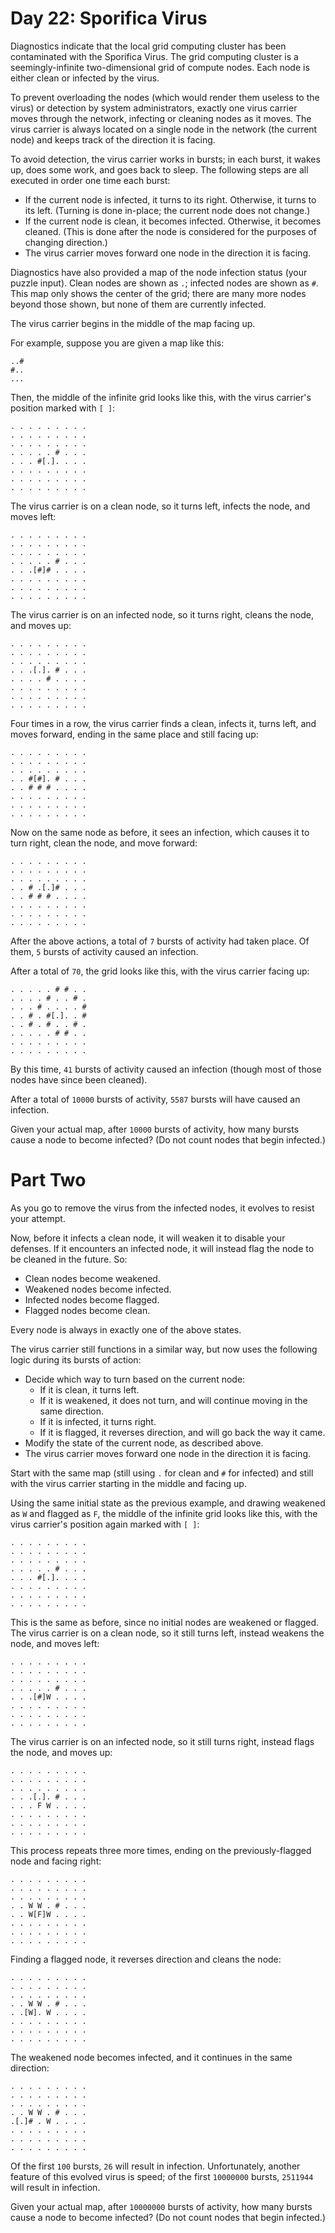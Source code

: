 # Day 22: Sporifica Virus

Diagnostics indicate that the local grid computing cluster has been
contaminated with the Sporifica Virus. The grid computing cluster is a
seemingly-infinite two-dimensional grid of compute nodes. Each node is
either clean or infected by the virus.

To prevent overloading the nodes (which would render them useless to
the virus) or detection by system administrators, exactly one virus
carrier moves through the network, infecting or cleaning nodes as it
moves. The virus carrier is always located on a single node in the
network (the current node) and keeps track of the direction it is
facing.

To avoid detection, the virus carrier works in bursts; in each burst,
it wakes up, does some work, and goes back to sleep. The following
steps are all executed in order one time each burst:

- If the current node is infected, it turns to its right. Otherwise,
  it turns to its left. (Turning is done in-place; the current node
  does not change.)
- If the current node is clean, it becomes infected. Otherwise, it
  becomes cleaned. (This is done after the node is considered for the
  purposes of changing direction.)
- The virus carrier moves forward one node in the direction it is facing.

Diagnostics have also provided a map of the node infection status
(your puzzle input). Clean nodes are shown as `.`; infected nodes are
shown as `#`. This map only shows the center of the grid; there are many
more nodes beyond those shown, but none of them are currently
infected.

The virus carrier begins in the middle of the map facing up.

For example, suppose you are given a map like this:

```
..#
#..
...
```

Then, the middle of the infinite grid looks like this, with the virus
carrier's position marked with `[ ]`:

```
. . . . . . . . .
. . . . . . . . .
. . . . . . . . .
. . . . . # . . .
. . . #[.]. . . .
. . . . . . . . .
. . . . . . . . .
. . . . . . . . .
```

The virus carrier is on a clean node, so it turns left, infects the node, and moves left:

```
. . . . . . . . .
. . . . . . . . .
. . . . . . . . .
. . . . . # . . .
. . .[#]# . . . .
. . . . . . . . .
. . . . . . . . .
. . . . . . . . .
```

The virus carrier is on an infected node, so it turns right, cleans
the node, and moves up:

```
. . . . . . . . .
. . . . . . . . .
. . . . . . . . .
. . .[.]. # . . .
. . . . # . . . .
. . . . . . . . .
. . . . . . . . .
. . . . . . . . .
```

Four times in a row, the virus carrier finds a clean, infects it,
turns left, and moves forward, ending in the same place and still
facing up:

```
. . . . . . . . .
. . . . . . . . .
. . . . . . . . .
. . #[#]. # . . .
. . # # # . . . .
. . . . . . . . .
. . . . . . . . .
. . . . . . . . .
```

Now on the same node as before, it sees an infection, which causes it
to turn right, clean the node, and move forward:

```
. . . . . . . . .
. . . . . . . . .
. . . . . . . . .
. . # .[.]# . . .
. . # # # . . . .
. . . . . . . . .
. . . . . . . . .
. . . . . . . . .
```

After the above actions, a total of `7` bursts of activity had taken
place. Of them, `5` bursts of activity caused an infection.

After a total of `70`, the grid looks like this, with the virus carrier
facing up:

```
. . . . . # # . .
. . . . # . . # .
. . . # . . . . #
. . # . #[.]. . #
. . # . # . . # .
. . . . . # # . .
. . . . . . . . .
. . . . . . . . .
```

By this time, `41` bursts of activity caused an infection (though most
of those nodes have since been cleaned).

After a total of `10000` bursts of activity, `5587` bursts will have
caused an infection.

Given your actual map, after `10000` bursts of activity, how many
bursts cause a node to become infected? (Do not count nodes that begin
infected.)

# Part Two

As you go to remove the virus from the infected nodes, it evolves to
resist your attempt.

Now, before it infects a clean node, it will weaken it to disable your
defenses. If it encounters an infected node, it will instead flag the
node to be cleaned in the future. So:

- Clean nodes become weakened.
- Weakened nodes become infected.
- Infected nodes become flagged.
- Flagged nodes become clean.

Every node is always in exactly one of the above states.

The virus carrier still functions in a similar way, but now uses the
following logic during its bursts of action:

- Decide which way to turn based on the current node:
    + If it is clean, it turns left.
    + If it is weakened, it does not turn, and will continue moving in
      the same direction.
    + If it is infected, it turns right.
    + If it is flagged, it reverses direction, and will go back the
      way it came.
- Modify the state of the current node, as described above.
- The virus carrier moves forward one node in the direction it is
  facing.
  
Start with the same map (still using `.` for clean and `#` for
infected) and still with the virus carrier starting in the middle and
facing up.

Using the same initial state as the previous example, and drawing
weakened as `W` and flagged as `F`, the middle of the infinite grid
looks like this, with the virus carrier's position again marked with
`[ ]`:

```
. . . . . . . . .
. . . . . . . . .
. . . . . . . . .
. . . . . # . . .
. . . #[.]. . . .
. . . . . . . . .
. . . . . . . . .
. . . . . . . . .
```

This is the same as before, since no initial nodes are weakened or
flagged. The virus carrier is on a clean node, so it still turns left,
instead weakens the node, and moves left:

```
. . . . . . . . .
. . . . . . . . .
. . . . . . . . .
. . . . . # . . .
. . .[#]W . . . .
. . . . . . . . .
. . . . . . . . .
. . . . . . . . .
```

The virus carrier is on an infected node, so it still turns right,
instead flags the node, and moves up:

```
. . . . . . . . .
. . . . . . . . .
. . . . . . . . .
. . .[.]. # . . .
. . . F W . . . .
. . . . . . . . .
. . . . . . . . .
. . . . . . . . .
```

This process repeats three more times, ending on the
previously-flagged node and facing right:

```
. . . . . . . . .
. . . . . . . . .
. . . . . . . . .
. . W W . # . . .
. . W[F]W . . . .
. . . . . . . . .
. . . . . . . . .
. . . . . . . . .
```

Finding a flagged node, it reverses direction and cleans the node:

```
. . . . . . . . .
. . . . . . . . .
. . . . . . . . .
. . W W . # . . .
. .[W]. W . . . .
. . . . . . . . .
. . . . . . . . .
. . . . . . . . .
```

The weakened node becomes infected, and it continues in the same
direction:

```
. . . . . . . . .
. . . . . . . . .
. . . . . . . . .
. . W W . # . . .
.[.]# . W . . . .
. . . . . . . . .
. . . . . . . . .
. . . . . . . . .
```

Of the first `100` bursts, `26` will result in
infection. Unfortunately, another feature of this evolved virus is
speed; of the first `10000000` bursts, `2511944` will result in
infection.

Given your actual map, after `10000000` bursts of activity, how many
bursts cause a node to become infected? (Do not count nodes that begin
infected.)
